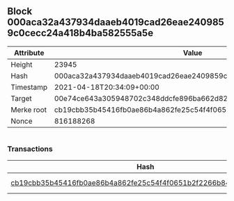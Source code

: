 ## Block 000aca32a437934daaeb4019cad26eae2409859c0cecc24a418b4ba582555a5e

Attribute | Value
--- | ---
Height | 23945
Hash | 000aca32a437934daaeb4019cad26eae2409859c0cecc24a418b4ba582555a5e
Timestamp | 2021-04-18T20:34:09+00:00
Target | 00e74ce643a305948702c348ddcfe896ba662d82c1a228faf4ad12250f07334e
Merke root | cb19cbb35b45416fb0ae86b4a862fe25c54f4f0651b2f2266b843ce26bd977af
Nonce | 816188268

```

```

### Transactions

Hash | Amount
--- | ---
[cb19cbb35b45416fb0ae86b4a862fe25c54f4f0651b2f2266b843ce26bd977af](cb19cbb35b45416fb0ae86b4a862fe25c54f4f0651b2f2266b843ce26bd977af.md) | 10.00000000 SKEPTI 
